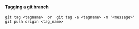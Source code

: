 #### Tagging a git branch
```
git tag <tagname>  or  git tag -a <tagname> -m '<message>'
git push origin <tag_name>
```
